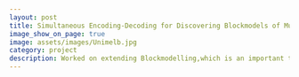 ```yaml
---
layout: post
title: Simultaneous Encoding-Decoding for Discovering Blockmodels of Multi-view Social Networks
image_show_on_page: true
image: assets/images/Unimelb.jpg
category: project
description: Worked on extending Blockmodelling,which is an important technique in social network analysis, to incorporate multiple sources of information including edge types and node attributes that can find cluster of nodes that are highly similar in connections and/or attributes. The new approaches I worked on has improved on the state of the art and I have submitted the research work for AAAI conference
---
```

